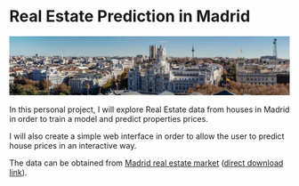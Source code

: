 # Real Estate Prediction in Madrid

[<img src="static/img/header.jpg">](https://www.kaggle.com/mirbektoktogaraev/madrid-real-estate-market)

In this personal project, I will explore Real Estate data from houses in Madrid in order to train a model and predict
properties prices.

I will also create a simple web interface in order to allow the user to predict house prices in an interactive way.

The data can be obtained from
[Madrid real estate market](https://www.kaggle.com/mirbektoktogaraev/madrid-real-estate-market)
([direct download link](https://www.kaggle.com/mirbektoktogaraev/madrid-real-estate-market/download)).
